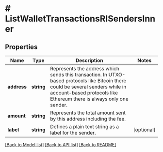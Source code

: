 # # ListWalletTransactionsRISendersInner

## Properties

Name | Type | Description | Notes
------------ | ------------- | ------------- | -------------
**address** | **string** | Represents the address which sends this transaction. In UTXO-based protocols like Bitcoin there could be several senders while in account-based protocols like Ethereum there is always only one sender. |
**amount** | **string** | Represents the total amount sent by this address including the fee. |
**label** | **string** | Defines a plain text string as a label for the sender. | [optional]

[[Back to Model list]](../../README.md#models) [[Back to API list]](../../README.md#endpoints) [[Back to README]](../../README.md)
